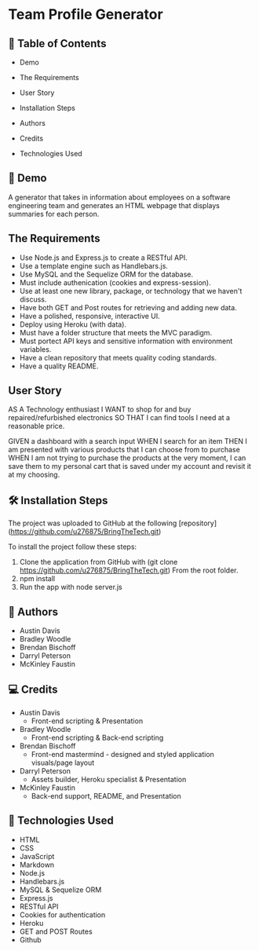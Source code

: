 # Team Profile Generator

## 🧐 Table of Contents

- Demo

- The Requirements

- User Story

- Installation Steps

- Authors

- Credits

- Technologies Used

## 🚀 Demo



A generator that takes in information about employees on a software engineering team and generates an HTML webpage that displays summaries for each person.

## The Requirements
- Use Node.js and Express.js to create a RESTful API.
- Use a template engine such as Handlebars.js.
- Use MySQL and the Sequelize ORM for the database.
- Must include authenication (cookies and express-session).
- Use at least one new library, package, or technology that we haven't discuss.
- Have both GET and Post routes for retrieving and adding new data.
- Have a polished, responsive, interactive UI.
- Deploy using Heroku (with data).
- Must have a folder structure that meets the MVC paradigm.
- Must portect API keys and sensitive information with environment variables.
- Have a clean repository that meets quality coding standards.
- Have a quality README.

## User Story
AS A Technology enthusiast I WANT to shop for and buy repaired/refurbished electronics SO THAT I can find tools I need at a reasonable price.

GIVEN a dashboard with a search input WHEN I search for an item THEN I am presented with various products that I can choose from to purchase WHEN I am not trying to purchase the products at the very moment, I can save them to my personal cart that is saved under my account and revisit it at my choosing.

## 🛠️ Installation Steps
The project was uploaded to GitHub at the following [repository] (https://github.com/u276875/BringTheTech.git)

To install the project follow these steps:

1. Clone the application from GitHub with (git clone https://github.com/u276875/BringTheTech.git) From the root folder.
1. npm install
1. Run the app with node server.js

## 🌟 Authors
- Austin Davis
- Bradley Woodle
- Brendan Bischoff
- Darryl Peterson
- McKinley Faustin

## 💻 Credits
- Austin Davis
  - Front-end scripting & Presentation
- Bradley Woodle
  - Front-end scripting & Back-end scripting
- Brendan Bischoff
  - Front-end mastermind - designed and styled application visuals/page layout
- Darryl Peterson
  - Assets builder, Heroku specialist & Presentation
- McKinley Faustin
  - Back-end support, README, and Presentation 

## 🍰 Technologies Used
- HTML
- CSS
- JavaScript
- Markdown
- Node.js
- Handlebars.js
- MySQL & Sequelize ORM
- Express.js
- RESTful API
- Cookies for authentication
- Heroku
- GET and POST Routes
- Github
